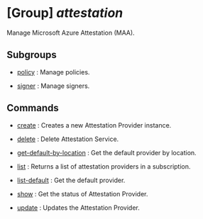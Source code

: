 # [Group] _attestation_

Manage Microsoft Azure Attestation (MAA).

## Subgroups

- [policy](/Commands/attestation/policy/readme.md)
: Manage policies.

- [signer](/Commands/attestation/signer/readme.md)
: Manage signers.

## Commands

- [create](/Commands/attestation/_create.md)
: Creates a new Attestation Provider instance.

- [delete](/Commands/attestation/_delete.md)
: Delete Attestation Service.

- [get-default-by-location](/Commands/attestation/_get-default-by-location.md)
: Get the default provider by location.

- [list](/Commands/attestation/_list.md)
: Returns a list of attestation providers in a subscription.

- [list-default](/Commands/attestation/_list-default.md)
: Get the default provider.

- [show](/Commands/attestation/_show.md)
: Get the status of Attestation Provider.

- [update](/Commands/attestation/_update.md)
: Updates the Attestation Provider.
